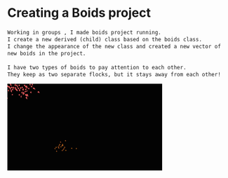 # Creating a Boids project

    Working in groups , I made boids project running.
    I create a new derived (child) class based on the boids class.
    I change the appearance of the new class and created a new vector of new boids in the project.
    
    I have two types of boids to pay attention to each other.
    They keep as two separate flocks, but it stays away from each other!

<img src="Boyd.gif" width="70%">